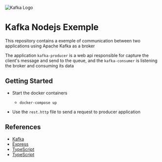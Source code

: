 ![Kafka Logo](https://kafka.apache.org/logos/kafka_logo--simple.png)

# Kafka Nodejs Exemple
This repository contains a exemple of communication between two applications using Apache Kafka as a broker

The application `kafka-producer` is a web api responsible for capture the client's message and send to the queue, and the `kafka-consumer` is listening the broker and consuming its data

## Getting Started
* Start the docker containers
  * `docker-compose up`

* Use the `rest.http` file to send a request to producer application

## References
  * [Kafka](https://kafka.apache.org/)
  * [Express](https://expressjs.com/pt-br/)
  * [TypeScript](https://www.typescriptlang.org/)
  * [TypeScript](https://www.typescriptlang.org/)



